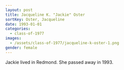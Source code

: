 ```yaml
---
layout: post
title: Jacqueline K. "Jackie" Oster
sortKey: Oster, Jacqueline
date: 1993-01-01
categories:
  - class-of-1977
images:
  - /assets/class-of-1977/jacqueline-k-oster-1.png
gender: female
---
```

Jackie lived in Redmond.  She passed away in 1993.
